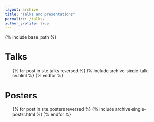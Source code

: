 ```yaml
---
layout: archive
title: "Talks and presentations"
permalink: /talks/
author_profile: true
---
```


{% include base_path %}
  
Talks
======
   <ul>{% for post in site.talks reversed %}
    {% include archive-single-talk-cv.html %}
  {% endfor %}</ul>
  
Posters
======
  <ul>{% for post in site.posters reversed %}
    {% include archive-single-poster.html %}
  {% endfor %}</ul>
  

